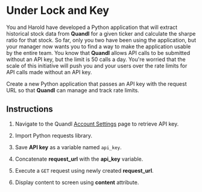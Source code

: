 # Under Lock and Key

You and Harold have developed a Python application that will extract historical stock data from **Quandl** for a given ticker and calculate the sharpe ratio for that stock. So far, only you two have been using the application, but your manager now wants you to find a way to make the application usable by the entire team. You know that **Quandl** allows API calls to be submitted without an API key, but the limit is 50 calls a day. You're worried that the scale of this initiative will push you and your users over the rate limits for API calls made without an API key.

Create a new Python application that passes an API key with the request URL so that **Quandl** can manage and track rate limits.

## Instructions

1. Navigate to the Quandl [Account Settings](https://www.quandl.com/account/profile) page to retrieve API key.

2. Import Python requests library.

3. Save **API key** as a variable named `api_key`.

4. Concatenate **request_url** with the **api_key** variable.

5. Execute a `GET` request using newly created **request_url**.

6. Display content to screen using **content** attribute.

